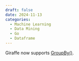 ```yaml
---
draft: false 
date: 2024-11-13
categories:
  - Machine Learning 
  - Data Mining
  - Go
  - Dataframe
---
```


Giraffe now supports [GroupBy()](https://github.com/gulegulzartechnologies/giraffe/blob/e14ce908de0ad90bec70dddc37b509d20fe531c9/operations/operations.go).